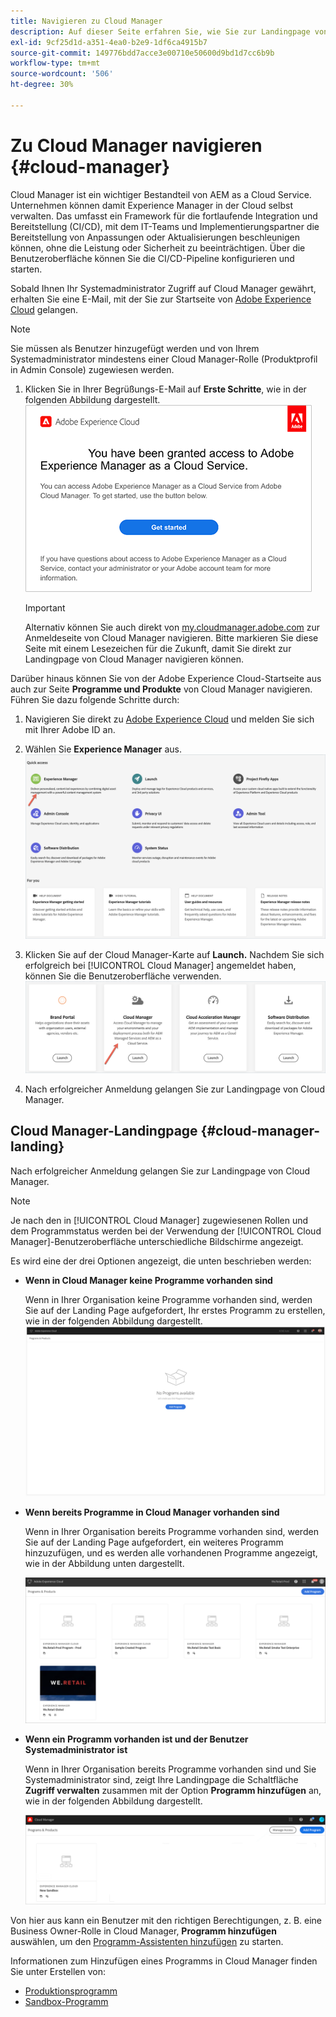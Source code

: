 ```yaml
---
title: Navigieren zu Cloud Manager
description: Auf dieser Seite erfahren Sie, wie Sie zur Landingpage von Cloud Manager navigieren.
exl-id: 9cf25d1d-a351-4ea0-b2e9-1df6ca4915b7
source-git-commit: 149776bdd7acce3e00710e50600d9bd1d7cc6b9b
workflow-type: tm+mt
source-wordcount: '506'
ht-degree: 30%

---
```


# Zu Cloud Manager navigieren {#cloud-manager}

Cloud Manager ist ein wichtiger Bestandteil von AEM as a Cloud Service. Unternehmen können damit Experience Manager in der Cloud selbst verwalten. Das umfasst ein Framework für die fortlaufende Integration und Bereitstellung (CI/CD), mit dem IT-Teams und Implementierungspartner die Bereitstellung von Anpassungen oder Aktualisierungen beschleunigen können, ohne die Leistung oder Sicherheit zu beeinträchtigen. Über die Benutzeroberfläche können Sie die CI/CD-Pipeline konfigurieren und starten.

Sobald Ihnen Ihr Systemadministrator Zugriff auf Cloud Manager gewährt, erhalten Sie eine E-Mail, mit der Sie zur Startseite von [Adobe Experience Cloud](https://experience.adobe.com) gelangen.

>[!NOTE]
>Sie müssen als Benutzer hinzugefügt werden und von Ihrem Systemadministrator mindestens einer Cloud Manager-Rolle (Produktprofil in Admin Console) zugewiesen werden.

1. Klicken Sie in Ihrer Begrüßungs-E-Mail auf **Erste Schritte**, wie in der folgenden Abbildung dargestellt.
   ![](/help/onboarding/what-is-required/assets/get-started-email.png)


   >[!IMPORTANT]
   >Alternativ können Sie auch direkt von [my.cloudmanager.adobe.com](https://my.cloudmanager.adobe.com/) zur Anmeldeseite von Cloud Manager navigieren. Bitte markieren Sie diese Seite mit einem Lesezeichen für die Zukunft, damit Sie direkt zur Landingpage von Cloud Manager navigieren können.

Darüber hinaus können Sie von der Adobe Experience Cloud-Startseite aus auch zur Seite **Programme und Produkte** von Cloud Manager navigieren. Führen Sie dazu folgende Schritte durch:

1. Navigieren Sie direkt zu [Adobe Experience Cloud](https://experience.adobe.com) und melden Sie sich mit Ihrer Adobe ID an.

1. Wählen Sie **Experience Manager** aus.
   ![](/help/implementing/cloud-manager/getting-access-to-aem-in-cloud/assets/landing-page1.png)

1. Klicken Sie auf der Cloud Manager-Karte auf **Launch.** Nachdem Sie sich erfolgreich bei [!UICONTROL Cloud Manager] angemeldet haben, können Sie die Benutzeroberfläche verwenden.
   ![](/help/implementing/cloud-manager/getting-access-to-aem-in-cloud/assets/landing-page2.png)

1. Nach erfolgreicher Anmeldung gelangen Sie zur Landingpage von Cloud Manager.


## Cloud Manager-Landingpage {#cloud-manager-landing}

Nach erfolgreicher Anmeldung gelangen Sie zur Landingpage von Cloud Manager.

>[!NOTE]
>Je nach den in [!UICONTROL Cloud Manager] zugewiesenen Rollen und dem Programmstatus werden bei der Verwendung der [!UICONTROL Cloud Manager]-Benutzeroberfläche unterschiedliche Bildschirme angezeigt.

Es wird eine der drei Optionen angezeigt, die unten beschrieben werden:

* **Wenn in Cloud Manager keine Programme vorhanden sind**

   Wenn in Ihrer Organisation keine Programme vorhanden sind, werden Sie auf der Landing Page aufgefordert, Ihr erstes Programm zu erstellen, wie in der folgenden Abbildung dargestellt.
   ![](/help/implementing/cloud-manager/getting-access-to-aem-in-cloud/assets/first_timelogin0.png)

* **Wenn bereits Programme in Cloud Manager vorhanden sind**

   Wenn in Ihrer Organisation bereits Programme vorhanden sind, werden Sie auf der Landing Page aufgefordert, ein weiteres Programm hinzuzufügen, und es werden alle vorhandenen Programme angezeigt, wie in der Abbildung unten dargestellt.

   ![](/help/implementing/cloud-manager/getting-access-to-aem-in-cloud/assets/first_timelogin1.png)

* **Wenn ein Programm vorhanden ist und der Benutzer Systemadministrator ist**

   Wenn in Ihrer Organisation bereits Programme vorhanden sind und Sie Systemadministrator sind, zeigt Ihre Landingpage die Schaltfläche **Zugriff verwalten** zusammen mit der Option **Programm hinzufügen** an, wie in der folgenden Abbildung dargestellt.

   ![](/help/implementing/cloud-manager/getting-access-to-aem-in-cloud/assets/admin-console-4.png)

Von hier aus kann ein Benutzer mit den richtigen Berechtigungen, z. B. eine Business Owner-Rolle in Cloud Manager, **Programm hinzufügen** auswählen, um den [Programm-Assistenten hinzufügen](https://experienceleague.adobe.com/docs/experience-manager-cloud-service/onboarding/getting-access/production-programs/creating-production-program.html?lang=en#getting-access) zu starten.

Informationen zum Hinzufügen eines Programms in Cloud Manager finden Sie unter Erstellen von:

* [Produktionsprogramm](https://experienceleague.adobe.com/docs/experience-manager-cloud-service/implementing/using-cloud-manager/production-programs/creating-production-program.html?lang=en)
* [Sandbox-Programm](https://experienceleague.adobe.com/docs/experience-manager-cloud-service/implementing/using-cloud-manager/sandbox-programs/creating-sandbox-program.html?lang=en)